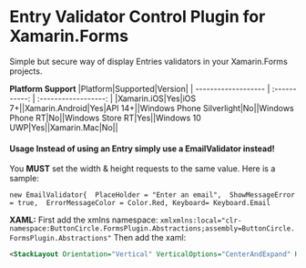 # Entry Validator Control Plugin for Xamarin.Forms
Simple but secure way of display Entries validators in your Xamarin.Forms projects. 

**Platform Support**
|Platform|Supported|Version|
| ------------------- | :-----------: | :------------------: |
|Xamarin.iOS|Yes|iOS 7+||Xamarin.Android|Yes|API 14+||Windows Phone Silverlight|No||Windows Phone RT|No||Windows Store RT|Yes||Windows 10 UWP|Yes||Xamarin.Mac|No||

#### Usage Instead of using an Entry simply use a EmailValidator instead!

You **MUST** set the width & height requests to the same value. Here is a sample:

```new EmailValidator{  PlaceHolder = "Enter an email",  ShowMessageError = true,  ErrorMessageColor = Color.Red, Keyboard= Keyboard.Email```

**XAML:**
First add the xmlns namespace: ```xmlxmlns:local="clr-namespace:ButtonCircle.FormsPlugin.Abstractions;assembly=ButtonCircle.FormsPlugin.Abstractions"```
Then add the xaml:
```xml
<StackLayout Orientation="Vertical" VerticalOptions="CenterAndExpand" HorizontalOptions="FillAndExpand">        <validator:EmailValidator x:Name="email" VerticalOptions="CenterAndExpand" Keyboard="Email" ShowMessageError="True" ErrorMessageColor="Red"/>        <validator:LengthValidator x:Name="length" ErrorMessageColor="Black"  PlaceHolder="Enter number of credit card" VerticalOptions="CenterAndExpand" Length="16"/>        <validator:CompareValidator VerticalOptions="CenterAndExpand"/>        <Button Text="Register" Clicked="Button_Clicked" />    </StackLayout>
```
